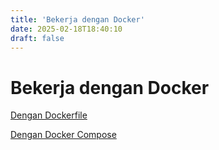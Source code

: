 ```yaml
---
title: 'Bekerja dengan Docker'
date: 2025-02-18T18:40:10
draft: false
---
```


# Bekerja dengan Docker

[Dengan Dockerfile](./dengan-dockerfile/)

[Dengan Docker Compose](./dengan-docker-compose/)

